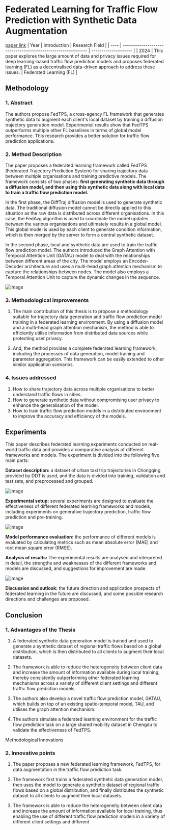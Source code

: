 # Federated Learning for Traffic Flow Prediction with Synthetic Data Augmentation
[paper link](https://arxiv.org/pdf/2412.08460) 
| Year | Introduction                                                         | Research Field                 |
| ---- | ------------------------------------------------------------ | -------------------- |
| 2024 | This paper explores the large amount of data and privacy issues required for deep learning-based traffic flow prediction models and proposes federated learning (FL) as a decentralised data-driven approach to address these issues.          |  Federated Learning  (FL)      |

## Methodology

### 1. Abstract
The authors propose FedTPS, a cross-agency FL framework that generates synthetic data to augment each client's local dataset by training a diffusion trajectory generation model. Experimental results show that FedTPS outperforms multiple other FL baselines in terms of global model performance. This research provides a better solution for traffic flow prediction applications.

### 2. Method Description 
The paper proposes a federated learning framework called FedTPS (Federated Trajectory Prediction System) for sharing trajectory data between multiple organisations and training predictive models. The framework consists of two phases: **first generating synthetic data through a diffusion model, and then using this synthetic data along with local data to train a traffic flow prediction model.**

In the first phase, the DiffTraj diffusion model is used to generate synthetic data. The traditional diffusion model cannot be directly applied to this situation as the raw data is distributed across different organisations. In this case, the FedAvg algorithm is used to coordinate the model updates between the various organisations and ultimately results in a global model. This global model is used by each client to generate condition information, which is then merged by the server to form a central synthetic dataset.

In the second phase, local and synthetic data are used to train the traffic flow prediction model. The authors introduced the Graph Attention with Temporal Attention Unit (GATAU) model to deal with the relationships between different areas of the city. The model employs an Encoder-Decoder architecture and uses a multi-head graph attention mechanism to capture the relationships between nodes. The model also employs a Temporal Attention Unit to capture the dynamic changes in the sequence.

![image](https://github.com/user-attachments/assets/65d3c894-c642-484d-b0a0-8c15d540fa10)

### 3. Methodological improvements
  1. The main contribution of this thesis is to propose a methodology suitable for trajectory data generation and traffic flow prediction model training in a federated learning environment. By using a diffusion model and a multi-head graph attention mechanism, the method is able to efficiently utilise information from distributed data sources while protecting user privacy.
  
  2. And, the method provides a complete federated learning framework, including the processes of data generation, model training and parameter aggregation. This framework can be easily extended to other similar application scenarios.

### 4. Issues addressed 
  1. How to share trajectory data across multiple organisations to better understand traffic flows in cities.
  2. How to generate synthetic data without compromising user privacy to enhance the generalisation of the model.
  3. How to train traffic flow prediction models in a distributed environment to improve the accuracy and efficiency of the models.

## Experiments
 This paper describes federated learning experiments conducted on real-world traffic data and provides a comparative analysis of different frameworks and models. The experiment is divided into the following five main parts:

**Dataset description:** a dataset of urban taxi trip trajectories in Chongqing provided by DDT is used, and the data is divided into training, validation and test sets, and preprocessed and grouped.

![image](https://github.com/user-attachments/assets/4dd55667-e29e-4971-b8ab-f726066a6f0e)

**Experimental setup:** several experiments are designed to evaluate the effectiveness of different federated learning frameworks and models, including experiments on generative trajectory prediction, traffic flow prediction and pre-training.

![image](https://github.com/user-attachments/assets/883f442e-88b1-4473-9349-8c4ef71d7078)

**Model performance evaluation:** the performance of different models is evaluated by calculating metrics such as mean absolute error (MAE) and root mean square error (RMSE).

**Analysis of results:** The experimental results are analysed and interpreted in detail, the strengths and weaknesses of the different frameworks and models are discussed, and suggestions for improvement are made.

![image](https://github.com/user-attachments/assets/1251100e-fb63-4ed8-b5ec-1e270c18c270)

**Discussion and outlook:** the future direction and application prospects of federated learning in the future are discussed, and some possible research directions and challenges are proposed. 

## Conclusion

### 1. Advantages of the Thesis
  1. A federated synthetic data generation model is trained and used to generate a synthetic dataset of regional traffic flows based on a global distribution, which is then distributed to all clients to augment their local datasets.
  
  2. The framework is able to reduce the heterogeneity between client data and increase the amount of information available during local training, thereby consistently outperforming other federated learning mechanisms across a variety of different client settings and different traffic flow prediction models.
  
  3. The authors also develop a novel traffic flow prediction model, GATAU, which builds on top of an existing spatio-temporal model, TAU, and utilises the graph attention mechanism.
  
  4. The authors simulate a federated learning environment for the traffic flow prediction task on a large shared mobility dataset in Chengdu to validate the effectiveness of FedTPS.

Methodological Innovations
 
### 2. Innovative points
  1. The paper proposes a new federated learning framework, FedTPS, for data augmentation in the traffic flow prediction task.
  
  2. The framework first trains a federated synthetic data generation model, then uses the model to generate a synthetic dataset of regional traffic flows based on a global distribution, and finally distributes the synthetic dataset to all clients to augment their local datasets.
  
  3. The framework is able to reduce the heterogeneity between client data and increase the amount of information available for local training, thus enabling the use of different traffic flow prediction models in a variety of different client settings and different
     
  
